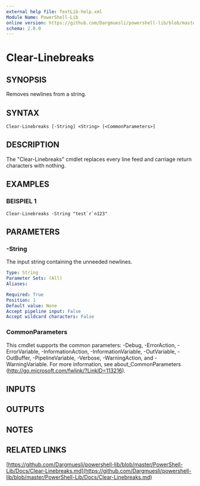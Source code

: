 ```yaml
---
external help file: TextLib-help.xml
Module Name: PowerShell-Lib
online version: https://github.com/Dargmuesli/powershell-lib/blob/master/PowerShell-Lib/Docs/Clear-Linebreaks.md
schema: 2.0.0
---
```


# Clear-Linebreaks

## SYNOPSIS
Removes newlines from a string.

## SYNTAX

```
Clear-Linebreaks [-String] <String> [<CommonParameters>]
```

## DESCRIPTION
The "Clear-Linebreaks" cmdlet replaces every line feed and carriage return characters with nothing.

## EXAMPLES

### BEISPIEL 1
```
Clear-Linebreaks -String "test`r`n123"
```

## PARAMETERS

### -String
The input string containing the unneeded newlines.

```yaml
Type: String
Parameter Sets: (All)
Aliases:

Required: True
Position: 1
Default value: None
Accept pipeline input: False
Accept wildcard characters: False
```

### CommonParameters
This cmdlet supports the common parameters: -Debug, -ErrorAction, -ErrorVariable, -InformationAction, -InformationVariable, -OutVariable, -OutBuffer, -PipelineVariable, -Verbose, -WarningAction, and -WarningVariable.
For more information, see about_CommonParameters (http://go.microsoft.com/fwlink/?LinkID=113216).

## INPUTS

## OUTPUTS

## NOTES

## RELATED LINKS

[https://github.com/Dargmuesli/powershell-lib/blob/master/PowerShell-Lib/Docs/Clear-Linebreaks.md](https://github.com/Dargmuesli/powershell-lib/blob/master/PowerShell-Lib/Docs/Clear-Linebreaks.md)

